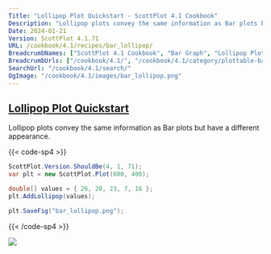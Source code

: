 ```yaml
---
Title: "Lollipop Plot Quickstart - ScottPlot 4.1 Cookbook"
Description: "Lollipop plots convey the same information as Bar plots but have a different appearance."
Date: 2024-01-21
Version: ScottPlot 4.1.71
URL: /cookbook/4.1/recipes/bar_lollipop/
BreadcrumbNames: ["ScottPlot 4.1 Cookbook", "Bar Graph", "Lollipop Plot Quickstart"]
BreadcrumbUrls: ["/cookbook/4.1/", "/cookbook/4.1/category/plottable-bar-graph", "/cookbook/4.1/recipes/bar_lollipop/"]
SearchUrl: "/cookbook/4.1/search/"
OgImage: "/cookbook/4.1/images/bar_lollipop.png"
---
```


<h2><a id='lollipop-plot-quickstart' href='/cookbook/4.1/recipes/bar_lollipop/'>Lollipop Plot Quickstart</a></h2>

Lollipop plots convey the same information as Bar plots but have a different appearance.

{{< code-sp4 >}}

```cs
ScottPlot.Version.ShouldBe(4, 1, 71);
var plt = new ScottPlot.Plot(600, 400);

double[] values = { 26, 20, 23, 7, 16 };
plt.AddLollipop(values);

plt.SaveFig("bar_lollipop.png");
```

{{< /code-sp4 >}}

<img src='../../images/bar_lollipop.png' class='d-block mx-auto my-5' />


